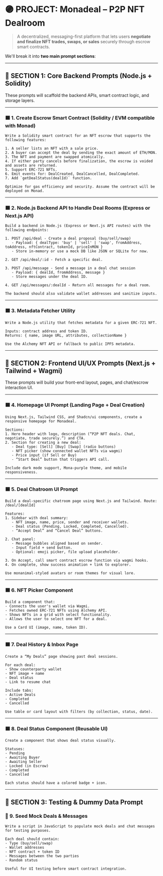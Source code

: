# 🟣 PROJECT: **Monadeal – P2P NFT Dealroom**

> A decentralized, messaging-first platform that lets users **negotiate and finalize NFT trades, swaps, or sales** securely through escrow smart contracts.

We'll break it into **two main prompt sections**:

---

## 🧠 SECTION 1: Core Backend Prompts (Node.js + Solidity)

These prompts will scaffold the backend APIs, smart contract logic, and storage layers.

---

### 🟪 **1. Create Escrow Smart Contract (Solidity / EVM compatible with Monad)**

```
Write a Solidity smart contract for an NFT escrow that supports the following features:

1. A seller lists an NFT with a sale price.
2. A buyer can accept the deal by sending the exact amount of ETH/MON.
3. The NFT and payment are swapped atomically.
4. If either party cancels before finalization, the escrow is voided and assets are returned.
5. Support ERC-721 NFTs.
6. Emit events for: DealCreated, DealCancelled, DealCompleted.
7. Add `getDealStatus(dealId)` function.

Optimize for gas efficiency and security. Assume the contract will be deployed on Monad.
```

---

### 🟪 **2. Node.js Backend API to Handle Deal Rooms (Express or Next.js API)**

```
Build a backend in Node.js (Express or Next.js API routes) with the following endpoints:

1. POST /api/deal - Create a deal proposal (buy/sell/swap)
   - Payload: { dealType: 'buy' | 'sell' | 'swap', fromAddress, toAddress, nftContract, tokenId, priceInMON }
   - Store in-memory or use a mock DB like JSON or SQLite for now.

2. GET /api/deal/:id - Fetch a specific deal.

3. POST /api/message - Send a message in a deal chat session
   - Payload: { dealId, fromAddress, message }
   - Store messages under the deal ID.

4. GET /api/messages/:dealId - Return all messages for a deal room.

The backend should also validate wallet addresses and sanitize inputs.
```

---

### 🟪 **3. Metadata Fetcher Utility**

```
Write a Node.js utility that fetches metadata for a given ERC-721 NFT.

Inputs: contract address and token ID.
Returns: { name, image URL, attributes, collectionName }

Use the Alchemy NFT API or fallback to public IPFS metadata.
```

---

## 🎨 SECTION 2: Frontend UI/UX Prompts (Next.js + Tailwind + Wagmi)

These prompts will build your front-end layout, pages, and chat/escrow interaction UI.

---

### 🟦 **4. Homepage UI Prompt (Landing Page + Deal Creation)**

```
Using Next.js, Tailwind CSS, and Shadcn/ui components, create a responsive homepage for Monadeal.

Sections:
1. Hero header with logo, description (“P2P NFT deals. Chat, negotiate, trade securely.”) and CTA.
2. Section for creating a new deal:
   - Deal type: [Sell] [Buy] [Swap] (radio buttons)
   - NFT picker (show connected wallet NFTs via wagmi)
   - Price input (if Sell or Buy)
   - “Start Deal” button that triggers API call.

Include dark mode support, Mona-purple theme, and mobile responsiveness.
```

---

### 🟦 **5. Deal Chatroom UI Prompt**

```
Build a deal-specific chatroom page using Next.js and Tailwind. Route: /deal/[dealId]

Features:
1. Sidebar with deal summary:
   - NFT image, name, price, sender and receiver wallets.
   - Deal status (Pending, Locked, Completed, Cancelled).
   - “Accept Deal” and “Cancel Deal” buttons.

2. Chat panel:
   - Message bubbles aligned based on sender.
   - Input field + send button.
   - Optional: emoji picker, file upload placeholder.

3. On Accept, call smart contract escrow function via wagmi hooks.
4. On complete, show success animation + link to explorer.

Use monanimal-styled avatars or room themes for visual lore.
```

---

### 🟦 **6. NFT Picker Component**

```
Build a component that:
- Connects the user's wallet via Wagmi.
- Fetches owned ERC-721 NFTs using Alchemy API.
- Shows NFTs in a grid with select functionality.
- Allows the user to select one NFT for a deal.

Use a Card UI (image, name, token ID).
```

---

### 🟦 **7. Deal History & Inbox Page**

```
Create a “My Deals” page showing past deal sessions.

For each deal:
- Show counterparty wallet
- NFT image + name
- Deal status
- Link to resume chat

Include tabs:
- Active Deals
- Completed
- Cancelled

Use table or card layout with filters (by collection, status, date).
```

---

### 🟦 **8. Deal Status Component (Reusable UI)**

```
Create a component that shows deal status visually.

Statuses:
- Pending
- Awaiting Buyer
- Awaiting Seller
- Locked (in Escrow)
- Completed
- Cancelled

Each status should have a colored badge + icon.
```

---

## 🧪 SECTION 3: Testing & Dummy Data Prompt

### 🧷 **9. Seed Mock Deals & Messages**

```
Write a script in JavaScript to populate mock deals and chat messages for testing purposes.

Each deal should contain:
- Type (buy/sell/swap)
- Wallet addresses
- NFT contract + token ID
- Messages between the two parties
- Random status

Useful for UI testing before smart contract integration.
```
